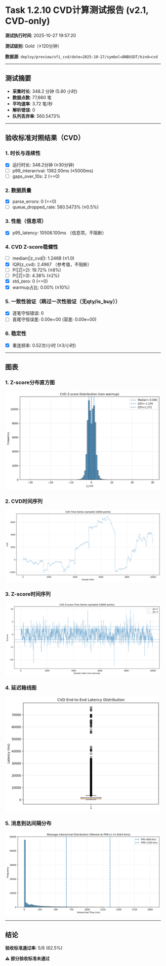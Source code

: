 # Task 1.2.10 CVD计算测试报告 (v2.1, CVD-only)

**测试执行时间**: 2025-10-27 19:57:20

**测试级别**: Gold（≥120分钟）

**数据源**: `deploy/preview/ofi_cvd/date=2025-10-27/symbol=BNBUSDT/kind=cvd`

---

## 测试摘要

- **采集时长**: 348.2 分钟 (5.80 小时)
- **数据点数**: 77,660 笔
- **平均速率**: 3.72 笔/秒
- **解析错误**: 0
- **队列丢弃率**: 560.5473%

---

## 验收标准对照结果（CVD）

### 1. 时长与连续性
- [x] 运行时长: 348.2分钟 (≥30分钟)
- [ ] p99_interarrival: 1362.00ms (≤5000ms)
- [ ] gaps_over_10s: 2 (==0)

### 2. 数据质量
- [x] parse_errors: 0 (==0)
- [ ] queue_dropped_rate: 560.5473% (≤0.5%)

### 3. 性能（信息项）
- [x] p95_latency: 10508.100ms （信息项，不阻断）

### 4. CVD Z-score稳健性
- [ ] median(|z_cvd|): 1.2468 (≤1.0)
- [x] IQR(z_cvd): 2.4967 （参考值，不阻断）
- [ ] P(|Z|>2): 19.72% (≤8%)
- [ ] P(|Z|>3): 4.38% (≤2%)
- [x] std_zero: 0 (==0)
- [x] warmup占比: 0.00% (≤10%)

### 5. 一致性验证（跳过一次性验证（无qty/is_buy））
- [x] 逐笔守恒错误: 0
- [ ] 首尾守恒误差: 0.00e+00 (容差: 0.00e+00)

### 6. 稳定性
- [x] 重连频率: 0.52次/小时 (≤3/小时)

---

## 图表

### 1. Z-score分布直方图
![Z-score直方图](../../figs_v270/BNBUSDT/cvd_hist_z.png)

### 2. CVD时间序列
![CVD时间序列](../../figs_v270/BNBUSDT/cvd_timeseries.png)

### 3. Z-score时间序列
![Z-score时间序列](../../figs_v270/BNBUSDT/cvd_z_timeseries.png)

### 4. 延迟箱线图
![延迟箱线图](../../figs_v270/BNBUSDT/cvd_latency_box.png)

### 5. 消息到达间隔分布
![Interarrival分布](../../figs_v270/BNBUSDT/cvd_interarrival_hist.png)

---

## 结论

**验收标准通过率**: 5/8 (62.5%)

**⚠️ 部分验收标准未通过**

